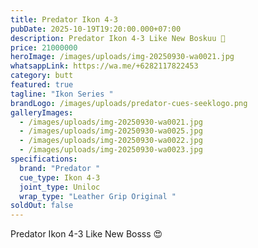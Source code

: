 ```yaml
---
title: Predator Ikon 4-3
pubDate: 2025-10-19T19:20:00.000+07:00
description: Predator Ikon 4-3 Like New Boskuu 🙏
price: 21000000
heroImage: /images/uploads/img-20250930-wa0021.jpg
whatsappLink: https://wa.me/+6282117822453
category: butt
featured: true
tagline: "Ikon Series "
brandLogo: /images/uploads/predator-cues-seeklogo.png
galleryImages:
  - /images/uploads/img-20250930-wa0021.jpg
  - /images/uploads/img-20250930-wa0025.jpg
  - /images/uploads/img-20250930-wa0022.jpg
  - /images/uploads/img-20250930-wa0023.jpg
specifications:
  brand: "Predator "
  cue_type: Ikon 4-3
  joint_type: Uniloc
  wrap_type: "Leather Grip Original "
soldOut: false
---
```

Predator Ikon 4-3 Like New Bosss 😍
